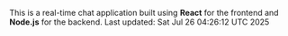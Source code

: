 This is a real-time chat application built using **React** for the frontend and **Node.js** for the backend.
Last updated: Sat Jul 26 04:26:12 UTC 2025
